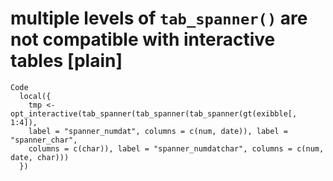 # multiple levels of `tab_spanner()` are not compatible with interactive tables [plain]

    Code
      local({
        tmp <- opt_interactive(tab_spanner(tab_spanner(tab_spanner(gt(exibble[, 1:4]),
        label = "spanner_numdat", columns = c(num, date)), label = "spanner_char",
        columns = c(char)), label = "spanner_numdatchar", columns = c(num, date, char)))
      })

